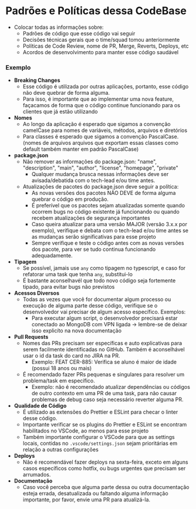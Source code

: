# Padrões e Políticas dessa CodeBase

- Colocar todas as informações sobre:
  - Padrões de código que esse código vai seguir
  - Decisões técnicas gerais que o time/squad tomou anteriormente
  - Políticas de Code Review, nome de PR, Merge, Reverts, Deploys, etc
  - Acordos de desenvolvimento para manter esse código saudável

### Exemplo

- <b>Breaking Changes</b>
  - Esse código é utilizada por outras aplicações, portanto, esse código não deve quebrar de forma alguma.
  - Para isso, é importante que ao implementar uma nova feature, façacamos de forma que o código continue funcionando para os clientes que já estão utilizando
- <b>Nomes</b>
  - Ao longo da aplicação é esperado que sigamos a convenção camelCase para nomes de variáveis, métodos, arquivos e diretórios
  - Para classes é esperado que sigamos a convenção PascalCase. (nomes de arquivos arquivos que exportam essas classes como default também manter em padrão PascalCase)
- <b>package.json</b>
  - Não remover as informações do package.json: "name", "description", "main", "author", "license", "homepage", "private"
    - Qualquer mudança brusca nessas informações deve ser avisada/debatida com o tech-lead e/ou time antes.
  - Atualizações de pacotes do package.json deve seguir a política:
    - As novas versões dos pacotes NÃO DEVE de forma alguma quebrar o código em produção.
    - É preferível que os pacotes sejam atualizadas somente quando ocorrem bugs no código existente já funcionando ou quando recebem atualizações de segurança importantes
    - Caso queira atualizar para uma versão MAJOR (versão 3.x.x por exemplo), verifique e debata com o tech-lead e/ou time antes se as mudanças serão significativas para esse projeto
    - Sempre verifique e teste o código antes com as novas versões dos pacote, para ver se tudo continua funcionando adequadamente.
- <b>Tipagem</b>
  - Se possível, jamais use `any` como tipagem no typescript, e caso for refatorar uma task que tenha `any`, substitui-lo
  - É bastante aconselhavél que todo novo código seja fortemente tipado, para evitar bugs não previstos
- <b>Acessos Diversos</b>
  - Todas as vezes que você for documentar algum processo ou execução de alguma parte desse código, verifique se o desenvolvedor vai precisar de algum acesso específico. Exemplos:
    - Para executar algum script, o desenvolvedor precisará estar conectado ao MongoDB com VPN ligada -> lembre-se de deixar isso explicíto na nova documentação
- <b>Pull Requests</b>
  - Nomes das PRs precisam ser específicas e auto explicativas para serem facilmente identificadas no GitHub. Também é aconselhável usar o id da task do card no JIRA na PR.
    - Exemplo: FEAT CER-885: Verifica se aluno é maior de idade (possui 18 anos ou mais)
  - É recomendado fazer PRs pequenas e singulares para resolver um problema/task em específico.
    - Exemplo: não é recomendado atualizar dependências ou códigos de outro contexto em uma PR de uma task, para não causar problemas de debug caso seja necessário reverter alguma PR.
- <b>Qualidade de Código</b>
  - É utilizado as extensões do Prettier e ESLint para checar o linter desse código.
  - Importante verificar se os plugins do Prettier e ESLint se encontram habilitados no VSCode, ao menos para esse projeto
  - Também importante configurar o VSCode para que as settings locais, contidas no `.vscode/settings.json` sejam prioritárias em relação a outras configurações
- <b>Deploys</b>
  - Não é recomendável fazer deploys na sexta-feira, exceto em alguns casos específicos como hotfix, ou bugs urgentes que precisam ser arrumados.
- <b>Documentação</b>
  - Caso você perceba que alguma parte dessa ou outra documentação esteja errada, desatualizada ou faltando alguma informação importante, por favor, envie uma PR para atualizá-la.
